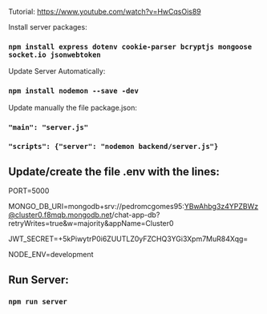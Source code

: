 Tutorial: https://www.youtube.com/watch?v=HwCqsOis89

Install server packages:

### `npm install express dotenv cookie-parser bcryptjs mongoose socket.io jsonwebtoken`

Update Server Automatically:

### `npm install nodemon --save -dev`

Update manually the file package.json:

### `"main": "server.js"`

### `"scripts": {"server": "nodemon backend/server.js"}`

## Update/create the file .env with the lines:

PORT=5000

MONGO_DB_URI=mongodb+srv://pedromcgomes95:YBwAhbg3z4YPZBWz@cluster0.f8mqb.mongodb.net/chat-app-db?retryWrites=true&w=majority&appName=Cluster0

JWT_SECRET=+5kPiwytrP0i6ZUUTLZ0yFZCHQ3YGi3Xpm7MuR84Xqg=

NODE_ENV=development

## Run Server:

### `npm run server`
